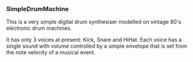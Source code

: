 ### SimpleDrumMachine

This is a very simple digital drum synthesiser modelled on vintage 80's electronic drum machines. 

It has only 3 voices at present: Kick, Snare and HiHat. Each voice has a single sound with volume controlled by a simple envelope that is set from the note velocity of a musical event. 
